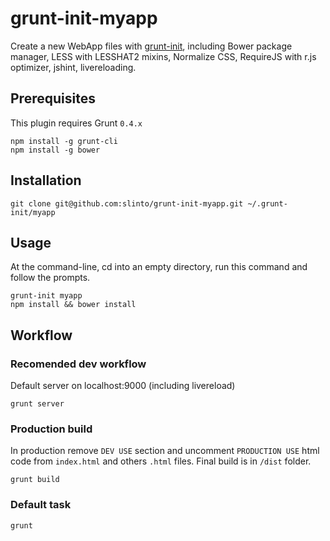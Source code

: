 # grunt-init-myapp

Create a new WebApp files with [grunt-init][], including Bower package manager, LESS with LESSHAT2 mixins, Normalize CSS, RequireJS with r.js optimizer, jshint, livereloading.

[grunt-init]: http://gruntjs.com/project-scaffolding

## Prerequisites
This plugin requires Grunt ```0.4.x```
```
npm install -g grunt-cli
npm install -g bower
```

## Installation
```
git clone git@github.com:slinto/grunt-init-myapp.git ~/.grunt-init/myapp
```

## Usage

At the command-line, cd into an empty directory, run this command and follow the prompts.

```
grunt-init myapp
npm install && bower install
```

## Workflow

### Recomended dev workflow
Default server on localhost:9000 (including livereload)
```
grunt server
```

### Production build
In production remove ```DEV USE``` section and uncomment ```PRODUCTION USE``` html code from ```index.html``` and others ```.html``` files. Final build is in ```/dist``` folder.
```
grunt build
```

### Default task
```
grunt
```